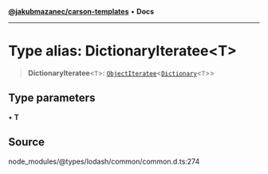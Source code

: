 [**@jakubmazanec/carson-templates**](../../../README.md) • **Docs**

---

# Type alias: DictionaryIteratee\<T\>

> **DictionaryIteratee**\<`T`\>:
> [`ObjectIteratee`](ObjectIteratee.md)\<[`Dictionary`](../interfaces/Dictionary.md)\<`T`\>\>

## Type parameters

• **T**

## Source

node_modules/@types/lodash/common/common.d.ts:274
